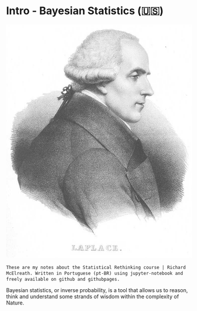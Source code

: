 # Intro - Bayesian Statistics (🇺🇸)


<img src='./images/Laplace.jpg' alt='Laplace' width=1000 class="center">


```{Warning}
These are my notes about the Statistical Rethinking course | Richard McElreath. Written in Portuguese (pt-BR) using jupyter-notebook and freely available on github and githubpages.
```


Bayesian statistics, or inverse probability, is a tool that allows us to reason, think and understand some strands of wisdom within the complexity of Nature.
